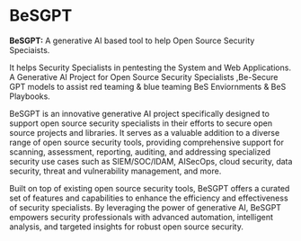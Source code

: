 # BeSGPT
**BeSGPT:** 
A generative AI based tool to help Open Source Security Speciaists.

It helps Security Specialists in pentesting the System and Web Applications.   
A Generative AI Project for Open Source Security Specialists ,Be-Secure  GPT models to assist red teaming &amp; blue teaming BeS Enviornments &amp; BeS Playbooks.

BeSGPT is an innovative generative AI project specifically designed to support open source security specialists in their efforts to secure open source projects and libraries. It serves as a valuable addition to a diverse range of open source security tools, providing comprehensive support for scanning, assessment, reporting, auditing, and addressing specialized security use cases such as SIEM/SOC/IDAM, AISecOps, cloud security, data security, threat and vulnerability management, and more.

Built on top of existing open source security tools, BeSGPT offers a curated set of features and capabilities to enhance the efficiency and effectiveness of security specialists. By leveraging the power of generative AI, BeSGPT empowers security professionals with advanced automation, intelligent analysis, and targeted insights for robust open source security.

 
